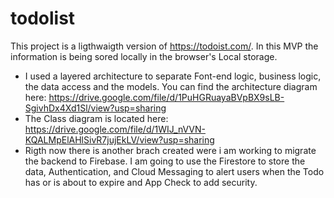 # todolist

This project is a ligthwaigth version of https://todoist.com/. In this MVP the information is being sored locally in the browser's Local storage.
- I used a layered architecture to separate Font-end logic, business logic, the data access and the models. You can find the architecture diagram here: https://drive.google.com/file/d/1PuHGRuayaBVpBX9sLB-SgivhDx4Xd1Sl/view?usp=sharing
- The Class diagram is located here: https://drive.google.com/file/d/1WIJ_nVVN-KQALMpElAHlSivR7jujEkLV/view?usp=sharing
- Rigth now there is another brach created were i am working to migrate the backend to Firebase. I am going to use the Firestore to store the data, Authentication, and Cloud Messaging to alert users when the Todo has or is about to expire and App Check to add security.
